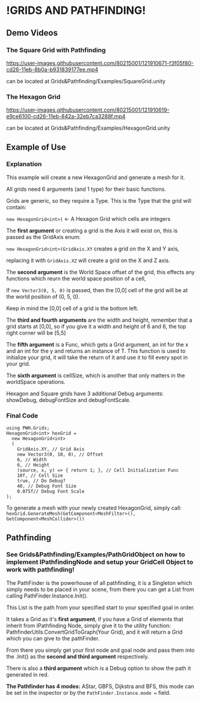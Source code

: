 


# !GRIDS AND PATHFINDING!

## Demo Videos

### The Square Grid with Pathfinding
https://user-images.githubusercontent.com/80215001/121910671-f3f05f80-cd26-11eb-8b0a-b931839177ee.mp4

can be located at Grids&Pathfinding/Examples/SquareGrid.unity

### The Hexagon Grid
https://user-images.githubusercontent.com/80215001/121910619-e9ce6100-cd26-11eb-842a-32eb7ca3288f.mp4

can be located at Grids&Pathfinding/Examples/HexagonGrid.unity

## Example of Use

### Explanation

This example will create a new HexagonGrid<T> and generate a mesh for it.
  
All grids need 6 arguments (and 1 type) for their basic functions.
  
Grids are generic, so they require a Type. This is the Type that the grid will contain:
  
`new HexagonGrid<int>(` <- A Hexagon Grid which cells are integers
                           
The **first argument** or creating a grid is the Axis it will exist on, this is passed as the GridAxis enum:
                           
`new HexagonGrid<int>(GridAxis.XY` creates a grid on the X and Y axis, 
  
replacing it with `GridAxis.XZ` will create a grid on the X and Z axis.

The **second argument** is the World Space offset of the grid, this effects any functions which reurn the world space position of a cell,

If `new Vector3(0, 5, 0)` is passed, then the [0,0] cell of the grid will be at the world position of (0, 5, 0). 
  
Keep in mind the [0,0] cell of a grid is the bottom left.
  
The **third and fourth arguments** are the width and height, remember that a grid starts at [0,0], so if you give it a width and height of 6 and 6, the top right corner will be [5,5]
  
The **fifth argument** is a Func, which gets a Grid<T> argument, an int for the x and an int for the y and returns an instance of T. This function is used to initialize your grid, it will take the return of it and use it to fill every spot in your grid.

The **sixth argument** is cellSize, which is another that only matters in the worldSpace operations.
  
Hexagon and Square grids have 3 additional Debug arguments: showDebug, debugFontSize and debugFontScale.
  
### Final Code
  
```
using PWH.Grids;
HexagonGrid<int> hexGrid = 
  new HexagonGrid<int>
  (
    GridAxis.XY, // Grid Axis
    new Vector3(0, 10, 0), // Offset
    6, // Width
    6, // Height
    (source, x, y) => { return 1; }, // Cell Initialization Func
    10f, // Cell Size
    true, // Do Debug?
    40, // Debug Font Size
    0.075f// Debug Font Scale
); 
```
To generate a mesh with your newly created HexagonGrid, simply call:
`hexGrid.GenerateMesh(GetComponent<MeshFilter>(), GetComponent<MeshCollider>())`

## Pathfinding
### See Grids&Pathfinding/Examples/PathGridObject on how to implement IPathfindingNode and setup your GridCell Object to work with pathfinding!

The PathFinder is the powerhouse of all pathfinding, it is a Singleton which simply needs to be placed in your scene, from there you can get a List<IPathfindingNodes> from calling PathFinder.Instance.Init().
  
This List is the path from your specified start to your specified goal in order.

It takes a Grid<IPathfindingNode> as it's **first argument**, if you have a Grid of elements that inherit from IPathfinding Node, simply give it to the utility function:
  PathfinderUtils.ConvertGridToGraph<T>(Your Grid), and it will return a Grid<IPathfindingNode> which you can give to the pathFinder.
  
From there you simply get your first node and goal node and pass them into the .Init() as the **second and third argument** respectively.
  
There is also a **third argument** which is a Debug option to show the path it generated in red.
  
**The Pathfinder has 4 modes:** AStar, GBFS, Dijkstra and BFS, this mode can be set in the inspector or by the `PathFinder.Instance.mode =` field.

